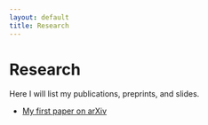 ```yaml
---
layout: default
title: Research
---
```


# Research

Here I will list my publications, preprints, and slides.

- [My first paper on arXiv](https://arxiv.org/)
